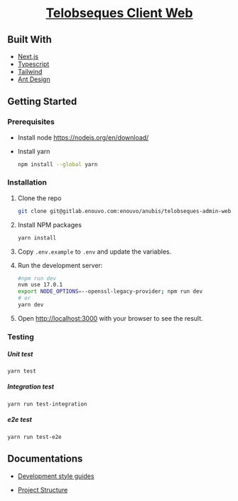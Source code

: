 <p align="center">
  <a href="https://nextjs.org">
    <h1 align="center">Telobseques Client Web</h1>
  </a>
</p>

## Built With

- [Next.js](https://nextjs.org/)
- [Typescript](https://www.typescriptlang.org/)
- [Tailwind](https://tailwindcss.com/)
- [Ant Design](https://ant.design/)

## Getting Started

### Prerequisites

- Install node
  <https://nodejs.org/en/download/>

- Install yarn

  ```sh
  npm install --global yarn
  ```

### Installation

1. Clone the repo

   ```sh
   git clone git@gitlab.enouvo.com:enouvo/anubis/telobseques-admin-web.git
   ```

2. Install NPM packages

   ```sh
   yarn install
   ```

3. Copy `.env.example` to `.env` and update the variables.

4. Run the development server:

   ```bash
   #npm run dev
   nvm use 17.0.1
   export NODE_OPTIONS=--openssl-legacy-provider; npm run dev
   # or
   yarn dev
   ```

5. Open [http://localhost:3000](http://localhost:3000) with your browser to see the result.

### Testing

##### Unit test

```
yarn test
```

##### Integration test

```
yarn run test-integration
```

##### e2e test

```
yarn run test-e2e
```

## Documentations

- [Development style guides](docs/style-guide.md)

- [Project Structure](docs/folder-structure.md)
